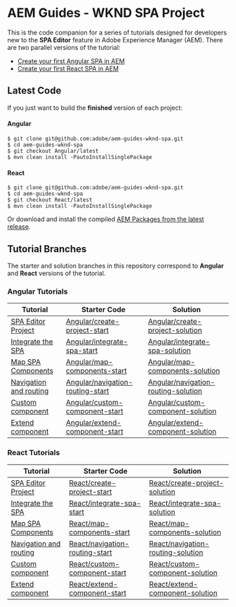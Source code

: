 # AEM Guides - WKND SPA Project

This is the code companion for a series of tutorials designed for developers new to the **SPA Editor** feature in Adobe Experience Manager (AEM). There are two parallel versions of the tutorial:

* [Create your first Angular SPA in AEM](https://docs.adobe.com/content/help/en/experience-manager-learn/spa-angular-tutorial/overview.html)
* [Create your first React SPA in AEM](https://docs.adobe.com/content/help/en/experience-manager-learn/spa-react-tutorial/overview.html)

## Latest Code

If you just want to build the **finished** version of each project:

#### Angular

```shell
$ git clone git@github.com:adobe/aem-guides-wknd-spa.git
$ cd aem-guides-wknd-spa
$ git checkout Angular/latest
$ mvn clean install -PautoInstallSinglePackage
```

#### React

```shell
$ git clone git@github.com:adobe/aem-guides-wknd-spa.git
$ cd aem-guides-wknd-spa
$ git checkout React/latest
$ mvn clean install -PautoInstallSinglePackage
```

Or download and install the compiled [AEM Packages from the latest release](https://github.com/adobe/aem-guides-wknd-spa/releases).

## Tutorial Branches

The starter and solution branches in this repository correspond to **Angular** and **React** versions of the tutorial.

### Angular Tutorials

| Tutorial | Starter Code | Solution |
|----------|--------------|----------|
| [SPA Editor Project](https://docs.adobe.com/content/help/en/experience-manager-learn/spa-angular-tutorial/create-project.html) | [Angular/create-project-start](https://github.com/adobe/aem-guides-wknd-spa/tree/Angular/create-project-start) | [Angular/create-project-solution](https://github.com/adobe/aem-guides-wknd-spa/tree/Angular/create-project-solution) |
| [Integrate the SPA](https://docs.adobe.com/content/help/en/experience-manager-learn/spa-angular-tutorial/integrate-spa.html) | [Angular/integrate-spa-start](https://github.com/adobe/aem-guides-wknd-spa/tree/Angular/integrate-spa-start) | [Angular/integrate-spa-solution](https://github.com/adobe/aem-guides-wknd-spa/tree/Angular/integrate-spa-solution) |
| [Map SPA Components](https://docs.adobe.com/content/help/en/experience-manager-learn/spa-angular-tutorial/map-components.html) | [Angular/map-components-start](https://github.com/adobe/aem-guides-wknd-spa/tree/Angular/map-components-start) | [Angular/map-components-solution](https://github.com/adobe/aem-guides-wknd-spa/tree/Angular/map-components-solution) |
| [Navigation and routing](https://docs.adobe.com/content/help/en/experience-manager-learn/spa-angular-tutorial/navigation-routing.html) | [Angular/navigation-routing-start](https://github.com/adobe/aem-guides-wknd-spa/tree/Angular/navigation-routing-start) | [Angular/navigation-routing-solution](https://github.com/adobe/aem-guides-wknd-spa/tree/Angular/navigation-routing-solution) |
| [Custom component](https://docs.adobe.com/content/help/en/experience-manager-learn/spa-angular-tutorial/custom-component.html) | [Angular/custom-component-start](https://github.com/adobe/aem-guides-wknd-spa/tree/Angular/custom-component-start) | [Angular/custom-component-solution](https://github.com/adobe/aem-guides-wknd-spa/tree/Angular/custom-component-solution) |
| [Extend component](https://docs.adobe.com/content/help/en/experience-manager-learn/spa-angular-tutorial/extend-component.html) | [Angular/extend-component-start](https://github.com/adobe/aem-guides-wknd-spa/tree/Angular/extend-component-start) | [Angular/extend-component-solution](https://github.com/adobe/aem-guides-wknd-spa/tree/Angular/extend-component-solution) |

### React Tutorials

| Tutorial | Starter Code | Solution |
|----------|--------------|----------|
| [SPA Editor Project](https://docs.adobe.com/content/help/en/experience-manager-learn/spa-react-tutorial/create-project.html) | [React/create-project-start](https://github.com/adobe/aem-guides-wknd-spa/tree/React/create-project-start) | [React/create-project-solution](https://github.com/adobe/aem-guides-wknd-spa/tree/React/create-project-solution) |
| [Integrate the SPA](https://docs.adobe.com/content/help/en/experience-manager-learn/spa-react-tutorial/integrate-spa.html) | [React/integrate-spa-start](https://github.com/adobe/aem-guides-wknd-spa/tree/React/integrate-spa-start) | [React/integrate-spa-solution](https://github.com/adobe/aem-guides-wknd-spa/tree/React/integrate-spa-solution) |
| [Map SPA Components](https://docs.adobe.com/content/help/en/experience-manager-learn/spa-react-tutorial/map-components.html) | [React/map-components-start](https://github.com/adobe/aem-guides-wknd-spa/tree/React/map-components-start) | [React/map-components-solution](https://github.com/adobe/aem-guides-wknd-spa/tree/React/map-components-solution) |
| [Navigation and routing](https://docs.adobe.com/content/help/en/experience-manager-learn/spa-react-tutorial/navigation-routing.html) | [React/navigation-routing-start](https://github.com/adobe/aem-guides-wknd-spa/tree/React/navigation-routing-start) | [React/navigation-routing-solution](https://github.com/adobe/aem-guides-wknd-spa/tree/React/navigation-routing-solution) |
| [Custom component](https://docs.adobe.com/content/help/en/experience-manager-learn/spa-react-tutorial/custom-component.html) | [React/custom-component-start](https://github.com/adobe/aem-guides-wknd-spa/tree/React/custom-component-start) | [React/custom-component-solution](https://github.com/adobe/aem-guides-wknd-spa/tree/React/custom-component-solution) |
| [Extend component](https://docs.adobe.com/content/help/en/experience-manager-learn/spa-react-tutorial/extend-component.html) | [React/extend-component-start](https://github.com/adobe/aem-guides-wknd-spa/tree/React/extend-component-start) | [React/extend-component-solution](https://github.com/adobe/aem-guides-wknd-spa/tree/React/extend-component-solution) |
